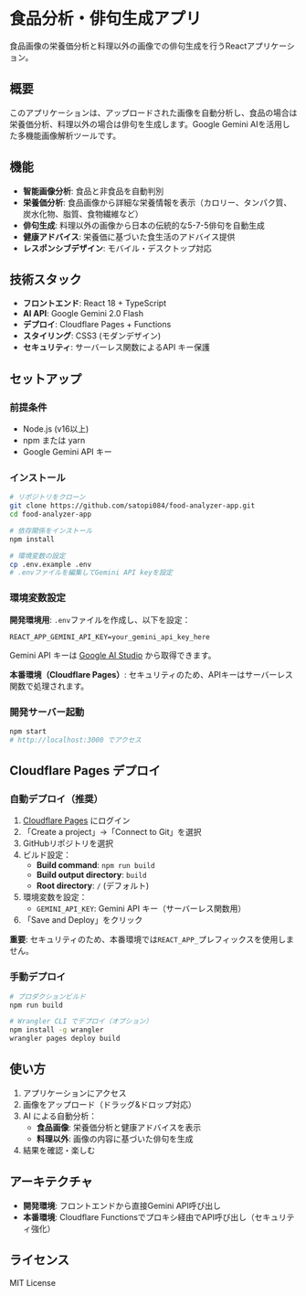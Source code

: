 # 食品分析・俳句生成アプリ

食品画像の栄養価分析と料理以外の画像での俳句生成を行うReactアプリケーション。

## 概要

このアプリケーションは、アップロードされた画像を自動分析し、食品の場合は栄養価分析、料理以外の場合は俳句を生成します。Google Gemini AIを活用した多機能画像解析ツールです。

## 機能

- **智能画像分析**: 食品と非食品を自動判別
- **栄養価分析**: 食品画像から詳細な栄養情報を表示（カロリー、タンパク質、炭水化物、脂質、食物繊維など）
- **俳句生成**: 料理以外の画像から日本の伝統的な5-7-5俳句を自動生成
- **健康アドバイス**: 栄養価に基づいた食生活のアドバイス提供
- **レスポンシブデザイン**: モバイル・デスクトップ対応

## 技術スタック

- **フロントエンド**: React 18 + TypeScript
- **AI API**: Google Gemini 2.0 Flash
- **デプロイ**: Cloudflare Pages + Functions
- **スタイリング**: CSS3 (モダンデザイン)
- **セキュリティ**: サーバーレス関数によるAPI キー保護

## セットアップ

### 前提条件

- Node.js (v16以上)
- npm または yarn
- Google Gemini API キー

### インストール

```bash
# リポジトリをクローン
git clone https://github.com/satopi084/food-analyzer-app.git
cd food-analyzer-app

# 依存関係をインストール
npm install

# 環境変数の設定
cp .env.example .env
# .envファイルを編集してGemini API keyを設定
```

### 環境変数設定

**開発環境用**: `.env`ファイルを作成し、以下を設定：

```env
REACT_APP_GEMINI_API_KEY=your_gemini_api_key_here
```

Gemini API キーは [Google AI Studio](https://makersuite.google.com/app/apikey) から取得できます。

**本番環境（Cloudflare Pages）**: 
セキュリティのため、APIキーはサーバーレス関数で処理されます。

### 開発サーバー起動

```bash
npm start
# http://localhost:3000 でアクセス
```

## Cloudflare Pages デプロイ

### 自動デプロイ（推奨）

1. [Cloudflare Pages](https://pages.cloudflare.com/) にログイン
2. 「Create a project」→「Connect to Git」を選択
3. GitHubリポジトリを選択
4. ビルド設定：
   - **Build command**: `npm run build`
   - **Build output directory**: `build`
   - **Root directory**: `/` (デフォルト)
5. 環境変数を設定：
   - `GEMINI_API_KEY`: Gemini API キー（サーバーレス関数用）
6. 「Save and Deploy」をクリック

**重要**: セキュリティのため、本番環境では`REACT_APP_`プレフィックスを使用しません。

### 手動デプロイ

```bash
# プロダクションビルド
npm run build

# Wrangler CLI でデプロイ（オプション）
npm install -g wrangler
wrangler pages deploy build
```

## 使い方

1. アプリケーションにアクセス
2. 画像をアップロード（ドラッグ&ドロップ対応）
3. AI による自動分析：
   - **食品画像**: 栄養価分析と健康アドバイスを表示
   - **料理以外**: 画像の内容に基づいた俳句を生成
4. 結果を確認・楽しむ

## アーキテクチャ

- **開発環境**: フロントエンドから直接Gemini API呼び出し
- **本番環境**: Cloudflare Functionsでプロキシ経由でAPI呼び出し（セキュリティ強化）

## ライセンス

MIT License